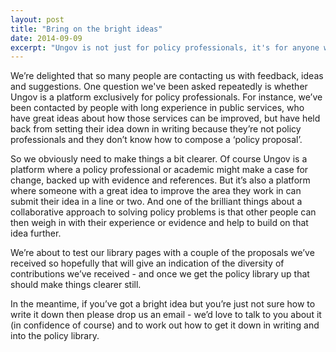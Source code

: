 ```yaml
---
layout: post
title: "Bring on the bright ideas"
date: 2014-09-09
excerpt: "Ungov is not just for policy professionals, it's for anyone with an informed view or a good idea."
---
```


We’re delighted that so many people are contacting us with feedback, ideas and suggestions. One question we've been asked repeatedly is whether Ungov is a platform exclusively for policy professionals. For instance, we’ve been contacted by people with long experience in public services, who have great ideas about how those services can be improved, but have held back from setting their idea down in writing because they’re not policy professionals and they don’t know how to compose a ‘policy proposal’.

So we obviously need to make things a bit clearer. Of course Ungov is a platform where a policy professional or academic might make a case for change, backed up with evidence and references. But it’s also a platform where someone with a great idea to improve the area they work in can submit their idea in a line or two. And one of the brilliant things about a collaborative approach to solving policy problems is that other people can then weigh in with their experience or evidence and help to build on that idea further.

We’re about to test our library pages with a couple of the proposals we’ve received so hopefully that will give an indication of the diversity of contributions we’ve received - and once we get the policy library up that should make things clearer still.

In the meantime, if you’ve got a bright idea but you’re just not sure how to write it down then please drop us an email - we’d love to talk to you about it (in confidence of course) and to work out how to get it down in writing and into the policy library.
